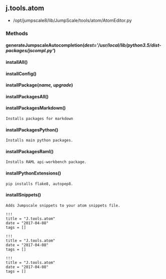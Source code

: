 <!-- toc -->
## j.tools.atom

- /opt/jumpscale8/lib/JumpScale/tools/atom/AtomEditor.py

### Methods

#### generateJumpscaleAutocompletion(*dest='/usr/local/lib/python3.5/dist-packages/jscompl.py'*) 

#### installAll() 

#### installConfig() 

#### installPackage(*name, upgrade*) 

#### installPackagesAll() 

#### installPackagesMarkdown() 

```
Installs packages for markdown

```

#### installPackagesPython() 

```
Installs main python packages.

```

#### installPackagesRaml() 

```
Installs RAML api-workbench package.

```

#### installPythonExtensions() 

```
pip installs flake8, autopep8.

```

#### installSnippets() 

```
Adds Jumpscale snippets to your atom snippets file.

```


```
!!!
title = "J.tools.atom"
date = "2017-04-08"
tags = []
```

```
!!!
title = "J.tools.atom"
date = "2017-04-08"
tags = []
```

```
!!!
title = "J.tools.atom"
date = "2017-04-08"
tags = []
```
